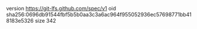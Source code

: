 version https://git-lfs.github.com/spec/v1
oid sha256:0696db91544fbf5b5b0aa3c3a6ac964f955052936ec57698771bb418183e5326
size 342
